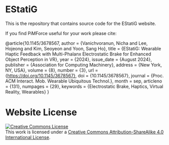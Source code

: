 # EStatiG

This is the repository that contains source code for the EStatiG website.

If you find PiMForce useful for your work please cite:

@article{10.1145/3678567,
author = {Vanichvoranun, Nicha and Lee, Hojeong and Kim, Seoyeon and Yoon, Sang Ho},
title = {EStatiG: Wearable Haptic Feedback with Multi-Phalanx Electrostatic Brake for Enhanced Object Perception in VR},
year = {2024},
issue_date = {August 2024},
publisher = {Association for Computing Machinery},
address = {New York, NY, USA},
volume = {8},
number = {3},
url = {https://doi.org/10.1145/3678567},
doi = {10.1145/3678567},
journal = {Proc. ACM Interact. Mob. Wearable Ubiquitous Technol.},
month = sep,
articleno = {131},
numpages = {29},
keywords = {Electrostatic Brake, Haptics, Virtual Reality, Wearables}
}


# Website License
<a rel="license" href="http://creativecommons.org/licenses/by-sa/4.0/"><img alt="Creative Commons License" style="border-width:0" src="https://i.creativecommons.org/l/by-sa/4.0/88x31.png" /></a><br />This work is licensed under a <a rel="license" href="http://creativecommons.org/licenses/by-sa/4.0/">Creative Commons Attribution-ShareAlike 4.0 International License</a>.

